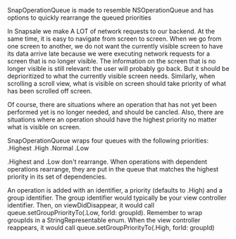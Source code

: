 SnapOperationQueue is made to resemble NSOperationQueue and has options to quickly rearrange the queued priorities

In Snapsale we make A LOT of network requests to our backend. At the same time, it is easy to navigate from screen to screen. When we go from one screen to another, we do not want the currently visible screen to have its data arrive late because we were executing network requests for a screen that is no longer visible. The information on the screen that is no longer visible is still relevant: the user will probably go back. But it should be deprioritized to what the currently visible screen needs. Similarly, when scrolling a scroll view, what is visible on screen should take priority of what has been scrolled off screen.

Of course, there are situations where an operation that has not yet been performed yet is no longer needed, and should be cancled. Also, there are situations where an operation should have the highest priority no matter what is visible on screen.

SnapOperationQueue wraps four queues with the following priorities:
  .Highest
  .High
  .Normal
  .Low
  
.Highest and .Low don't rearrange. When operations with dependent operations rearrange, they are put in the queue that matches the highest priority in its set of dependencies.

An operation is added with an identifier, a priority (defaults to .High) and a group identifier. The group identifier would typically be your view controller identifier. Then, on viewDidDisappear, it would call queue.setGroupPriorityTo(.Low, forId: groupId). Remember to wrap groupIds in a StringRepresentable enum. When the view controller reappears, it would call queue.setGroupPriorityTo(.High, forId: groupId)